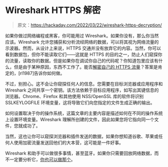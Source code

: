# Wireshark HTTPS 解密

> 原文：<https://hackaday.com/2022/03/22/wireshark-https-decryption/>

如果你做过网络编程或黑客，你可能用过 Wireshark。如果你没有，那么你当然应该。Wireshark 允许您捕获和分析流经网络的数据，可以将其视为网络流量的示波器。然而，从设计上来说，HTTPS 交通并没有放弃它的内容。当然，你可以看到数据包，但你不能读取它们——这就是 HTTPS 的目的之一，防止人们窥探你的流量，读取你的数据。但是如果你在调试你自己的代码呢？你知道包里应该有什么，但是由于某种原因，东西不工作了。能否[解密自己的 HTTPS 流量](https://www.trickster.dev/post/decrypting-your-own-https-traffic-with-wireshark/)？答案是肯定的，[rl1987]告诉你如何做。

不过，别担心。这不会让你窥探任何人的信息。您需要在目标浏览器或应用程序和 Wireshark 之间共享一个密钥。该方法依赖于目标应用程序，如写出其键信息的浏览器。Chrome、Firefox 和其他使用 NSS/OpenSSL 库的软件将识别 SSLKEYLOGFILE 环境变量，这将导致它们向您指定的文件生成正确的输出。

如何设置取决于你的操作系统，这篇文章的主要内容是描述如何在不同的操作系统上设置环境变量。Wireshark 理解所创建的文件，因此如果您将它指向同一个文件，您就成功了。

当然，这也让你可以窥探浏览器和插件发送的数据，如果你想知道谷歌、苹果或任何人使用加密流量发送回他们的大本营，这可能是一件好事。

Wireshark 和助手可以做很多事情，甚至蓝牙。如果你只需要回放网络数据，而不一定要分析它，[你也可以做那个](https://hackaday.com/2021/04/26/linux-fu-a-little-bit-of-network-history-repeating-itself/)。